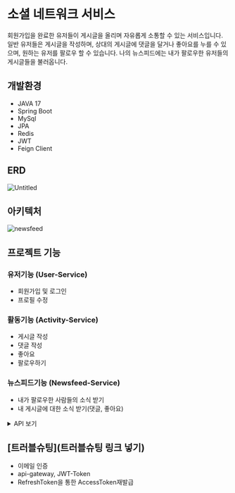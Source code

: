 # 소셜 네트워크 서비스
회원가입을 완료한 유저들이 게시글을 올리며 자유롭게 소통할 수 있는 서비스입니다.
일반 유저들은 게시글을 작성하며, 상대의 게시글에 댓글을 달거나 좋아요를 누를 수 있으며, 원하는 유저를 팔로우 할 수 있습니다.
나의 뉴스피드에는 내가 팔로우한 유저들의 게시글들을 불러옵니다.

## 개발환경
- JAVA 17
- Spring Boot
- MySql
- JPA
- Redis
- JWT
- Feign Client


## ERD
![Untitled](https://github.com/skroy0513/MSA-newsfeed/assets/117910568/27a2510d-79d3-4017-bfd8-4b7b5d185990)


## 아키텍처
![newsfeed](https://github.com/skroy0513/MSA-newsfeed/assets/117910568/d2a3801b-8c13-4a73-8b9e-5cfd2823ff81)


## 프로젝트 기능
### 유저기능 (User-Service)
- 회원가입 및 로그인
- 프로필 수정
### 활동기능 (Activity-Service)
- 게시글 작성
- 댓글 작성
- 좋아요
- 팔로우하기
### 뉴스피드기능 (Newsfeed-Service)
- 내가 팔로우한 사람들의 소식 받기
- 내 게시글에 대한 소식 받기(댓글, 좋아요)

<details>
<summary>API 보기</summary>
<div markdown="1">
  
![user-service](https://github.com/skroy0513/MSA-newsfeed/assets/117910568/e244380f-0e8f-4934-9f12-0ea8c4f4a3a9)
![activity-service](https://github.com/skroy0513/MSA-newsfeed/assets/117910568/4bc4965d-4255-432b-ba78-c0aa8adb547b)
![newsfeed-service](https://github.com/skroy0513/MSA-newsfeed/assets/117910568/43f8c464-1c83-43dc-b37b-b313dabc20df)

</div>
</details>

## [트러블슈팅](트러블슈팅 링크 넣기)
- 이메일 인증
- api-gateway, JWT-Token
- RefreshToken을 통한 AccessToken재발급
